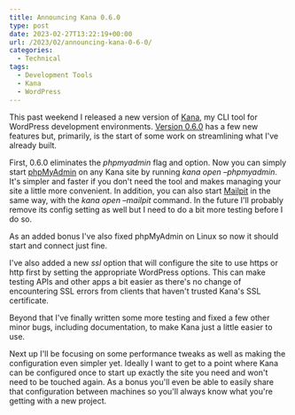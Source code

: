 ```yaml
---
title: Announcing Kana 0.6.0
type: post
date: 2023-02-27T13:22:19+00:00
url: /2023/02/announcing-kana-0-6-0/
categories:
  - Technical
tags:
  - Development Tools
  - Kana
  - WordPress
---
```


This past weekend I released a new version of [Kana][1], my CLI tool for WordPress development environments. [Version 0.6.0][2] has a few new features but, primarily, is the start of some work on streamlining what I've already built.

First, 0.6.0 eliminates the _phpmyadmin_ flag and option. Now you can simply start [phpMyAdmin][3] on any Kana site by running _kana open &#8211;phpmyadmin_. It's simpler and faster if you don't need the tool and makes managing your site a little more convenient. In addition, you can also start [Mailpit][4] in the same way, with the _kana open &#8211;mailpit_ command. In the future I'll probably remove its config setting as well but I need to do a bit more testing before I do so.

As an added bonus I've also fixed phpMyAdmin on Linux so now it should start and connect just fine.

I've also added a new _ssl_ option that will configure the site to use https or http first by setting the appropriate WordPress options. This can make testing APIs and other apps a bit easier as there's no change of encountering SSL errors from clients that haven't trusted Kana's SSL certificate.

Beyond that I've finally written some more testing and fixed a few other minor bugs, including documentation, to make Kana just a little easier to use.

Next up I'll be focusing on some performance tweaks as well as making the configuration even simpler yet. Ideally I want to get to a point where Kana can be configured once to start up exactly the site you need and won't need to be touched again. As a bonus you'll even be able to easily share that configuration between machines so you'll always know what you're getting with a new project.

 [1]: https://github.com/ChrisWiegman/kana/
 [2]: https://github.com/ChrisWiegman/kana/releases/tag/0.6.0
 [3]: https://www.phpmyadmin.net/
 [4]: https://github.com/axllent/mailpit